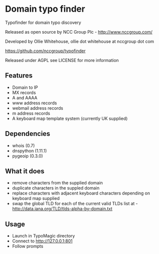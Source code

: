 Domain typo finder
======================

Typofinder for domain typo discovery

Released as open source by NCC Group Plc - http://www.nccgroup.com/

Developed by Ollie Whitehouse, ollie dot whitehouse at nccgroup dot com

https://github.com/nccgroup/typofinder

Released under AGPL see LICENSE for more information

Features
-------------
* Domain to IP
* MX records
* A and AAAA
* www address records
* webmail address records
* m address records
* A keyboard map template system (currently UK supplied)

Dependencies
-------------
* whois (0.7)
* dnspython (1.11.1)
* pygeoip (0.3.0)

What it does
-------------
* remove characters from the supplied domain
* duplicate characters in the suppled domain
* replace characters with adjacent keyboard characters depending on keyboard map supplied
* swap the global TLD for each of the current valid TLDs list at - http://data.iana.org/TLD/tlds-alpha-by-domain.txt

Usage
-------------
* Launch in TypoMagic directory
* Connect to http://127.0.0.1:801
* Follow prompts